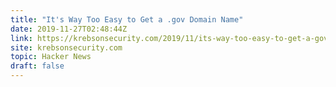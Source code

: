 ```yaml
---
title: "It's Way Too Easy to Get a .gov Domain Name"
date: 2019-11-27T02:48:44Z
link: https://krebsonsecurity.com/2019/11/its-way-too-easy-to-get-a-gov-domain-name/?utm_medium=RSS&utm_source=hune
site: krebsonsecurity.com
topic: Hacker News
draft: false
---
```


